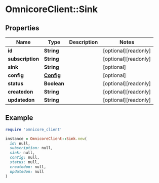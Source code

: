 # OmnicoreClient::Sink

## Properties

| Name | Type | Description | Notes |
| ---- | ---- | ----------- | ----- |
| **id** | **String** |  | [optional][readonly] |
| **subscription** | **String** |  | [optional][readonly] |
| **sink** | **String** |  | [optional] |
| **config** | [**Config**](Config.md) |  | [optional] |
| **status** | **Boolean** |  | [optional][readonly] |
| **createdon** | **String** |  | [optional][readonly] |
| **updatedon** | **String** |  | [optional][readonly] |

## Example

```ruby
require 'omnicore_client'

instance = OmnicoreClient::Sink.new(
  id: null,
  subscription: null,
  sink: null,
  config: null,
  status: null,
  createdon: null,
  updatedon: null
)
```

